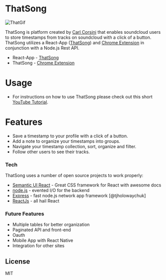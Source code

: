 # ThatSong

<img src="/images/ThatGif.gif" title="ThatGif" />

ThatSong is platform created by [Carl Corsini] that enables soundcloud users to store timestamps from tracks on soundcloud with a click of a button. ThatSong utilizes a React-App ([ThatSong]) and [Chrome Extension] in conjunction with a Node.js Rest API.

* React-App - [ThatSong]
* ThatSong - [Chrome Extension]

# Usage

* For instructions on how to use ThatSong please check out this short [YouTube Tutorial].

# Features

* Save a timestamp to your profile with a click of a button.
* Add a note to organize your timestamps into groups.
* Navigate your timestamp collection, sort, organize and filter.
* Follow other users to see their tracks.

### Tech

ThatSong uses a number of open source projects to work properly:

* [Semantic UI React] - Great CSS framework for React with awesome docs
* [node.js] - evented I/O for the backend
* [Express] - fast node.js network app framework [@tjholowaychuk]
* [ReactJs] - all hail React

### Future Features

* Multiple tables for better organization
* Paginated API and front-end
* Oauth
* Mobile App with React Native
* Integration for other sites

## License

MIT

[//]: # "These are reference links used in the body of this note and get stripped out when the markdown processor does its job. There is no need to format nicely because it shouldn't be seen. Thanks SO - http://stackoverflow.com/questions/4823468/store-comments-in-markdown-syntax"
[thatsong]: https://that-song.com/
[chrome extension]: https://chrome.google.com/webstore/detail/thatsong/anbbnfbonmbbfboffbagbcaoehhgkjmn
[git-repo-url]: https://github.com/carlcorsini/ThatSong
[carl corsini]: https://carlcorsini.com
[node.js]: http://nodejs.org
[semantic ui react]: https://react.semantic-ui.com/
[express]: http://expressjs.com
[reactjs]: https://reactjs.org/
[youtube tutorial]: https://www.youtube.com/watch?v=zWdKutLttWI
